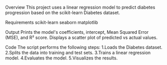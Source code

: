 Overview
This project uses a linear regression model to predict diabetes progression based on the scikit-learn Diabetes dataset.

Requirements
scikit-learn
seaborn
matplotlib

Output
Prints the model's coefficients, intercept, Mean Squared Error (MSE), and R² score.
Displays a scatter plot of predicted vs actual values.


Code
The script performs the following steps:
1.Loads the Diabetes dataset.
2.Splits the data into training and test sets.
3.Trains a linear regression model.
4.Evaluates the model.
5.Visualizes the results.
